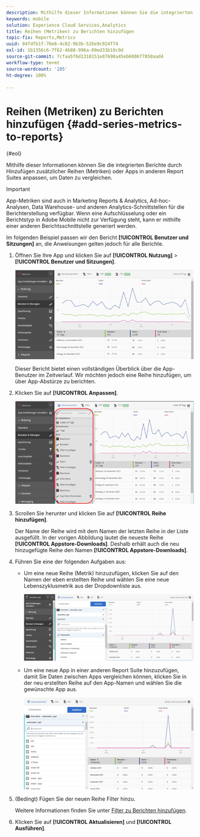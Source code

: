 ```yaml
---
description: Mithilfe dieser Informationen können Sie die integrierten Berichte durch Hinzufügen zusätzlicher Reihen (Metriken) oder Apps in anderen Report Suites anpassen, um Daten zu vergleichen.
keywords: mobile
solution: Experience Cloud Services,Analytics
title: Reihen (Metriken) zu Berichten hinzufügen
topic-fix: Reports,Metrics
uuid: 84fdfb1f-70e6-4c02-9b3b-526e9c924f74
exl-id: 1b1356c6-7f62-4b88-996a-09ed33b19c9d
source-git-commit: 7cfaa5f6d1318151e87698a45eb6006f7850aad4
workflow-type: tm+mt
source-wordcount: '285'
ht-degree: 100%

---
```


# Reihen (Metriken) zu Berichten hinzufügen {#add-series-metrics-to-reports}

{#eol}

Mithilfe dieser Informationen können Sie die integrierten Berichte durch Hinzufügen zusätzlicher Reihen (Metriken) oder Apps in anderen Report Suites anpassen, um Daten zu vergleichen.

>[!IMPORTANT]
>
>App-Metriken sind auch in Marketing Reports &amp; Analytics, Ad-hoc-Analysen, Data Warehouse- und anderen Analytics-Schnittstellen für die Berichterstellung verfügbar. Wenn eine Aufschlüsselung oder ein Berichtstyp in Adobe Mobile nicht zur Verfügung steht, kann er mithilfe einer anderen Berichtsschnittstelle generiert werden.

Im folgenden Beispiel passen wir den Bericht **[!UICONTROL Benutzer und Sitzungen]** an, die Anweisungen gelten jedoch für alle Berichte.

1. Öffnen Sie Ihre App und klicken Sie auf **[!UICONTROL Nutzung]** > **[!UICONTROL Benutzer und Sitzungen]**.

   ![Schritt Ergebnis](assets/customize1.png)

   Dieser Bericht bietet einen vollständigen Überblick über die App-Benutzer im Zeitverlauf. Wir möchten jedoch eine Reihe hinzufügen, um über App-Abstürze zu berichten.

1. Klicken Sie auf **[!UICONTROL Anpassen]**.

   ![Schrittergebnis](assets/customize2.png)

1. Scrollen Sie herunter und klicken Sie auf **[!UICONTROL Reihe hinzufügen]**.

   Der Name der Reihe wird mit dem Namen der letzten Reihe in der Liste ausgefüllt. In der vorigen Abbildung lautet die neueste Reihe **[!UICONTROL Appstore-Downloads]**. Deshalb erhält auch die neu hinzugefügte Reihe den Namen **[!UICONTROL Appstore-Downloads]**.

1. Führen Sie eine der folgenden Aufgaben aus:

   * Um eine neue Reihe (Metrik) hinzuzufügen, klicken Sie auf den Namen der eben erstellten Reihe und wählen Sie eine neue Lebenszyklusmetrik aus der Dropdownliste aus.

      ![Schrittergebnis](assets/add_series.png)

   * Um eine neue App in einer anderen Report Suite hinzuzufügen, damit Sie Daten zwischen Apps vergleichen können, klicken Sie in der neu erstellten Reihe auf den App-Namen und wählen Sie die gewünschte App aus.

      ![](assets/add_series_app.png)

1. (Bedingt) Fügen Sie der neuen Reihe Filter hinzu.

   Weitere Informationen finden Sie unter [Filter zu Berichten hinzufügen](/help/using/usage/reports-customize/t-reports-customize.md).
1. Klicken Sie auf **[!UICONTROL Aktualisieren]** und **[!UICONTROL Ausführen]**.
